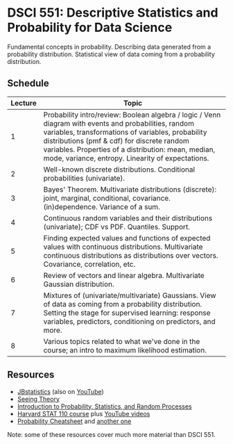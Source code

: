 # DSCI 551: Descriptive Statistics and Probability for Data Science

Fundamental concepts in probability. Describing data generated from a probability distribution. Statistical view of data coming from a probability distribution.



## Schedule

|   Lecture |  Topic |
|-----------|--------|
|  1  | Probability intro/review: Boolean algebra / logic / Venn diagram with events and probabilities, random variables, transformations of variables, probability distributions (pmf & cdf) for discrete random variables. Properties of a distribution: mean, median, mode, variance, entropy. Linearity of expectations. |  
|  2  | Well-known discrete distributions. Conditional probabilities (univariate). |
|  3  | Bayes' Theorem. Multivariate distributions (discrete): joint, marginal, conditional, covariance. (in)dependence. Variance of a sum.  
|  4  | Continuous random variables and their distributions (univariate); CDF vs PDF. Quantiles. Support. 
|  5  | Finding expected values and functions of expected values with continuous distributions. Multivariate continuous distributions as distributions over vectors. Covariance, correlation, etc. 
|  6  | Review of vectors and linear algebra. Multivariate Gaussian distribution.
|  7  | Mixtures of (univariate/multivariate) Gaussians. View of data as coming from a probability distribution. Setting the stage for supervised learning: response variables, predictors, conditioning on predictors, and more.
|  8  | Various topics related to what we've done in the course; an intro to maximum likelihood estimation.


## Resources

- [JBstatistics](http://www.jbstatistics.com/) (also on [YouTube](https://www.youtube.com/channel/UCiHi6xXLzi9FMr9B0zgoHqA))
- [Seeing Theory](http://students.brown.edu/seeing-theory/#secondPage)
- [Introduction to Probability, Statistics, and Random Processes](https://www.probabilitycourse.com/)
- [Harvard STAT 110 course](https://projects.iq.harvard.edu/stat110) plus [YouTube videos](https://www.youtube.com/playlist?list=PL2SOU6wwxB0uwwH80KTQ6ht66KWxbzTIo)
- [Probability Cheatsheet](https://github.com/wzchen/probability_cheatsheet) and [another one](http://web.cs.elte.hu/~mesti/valszam/kepletek)

Note: some of these resources cover much more material than DSCI 551.
